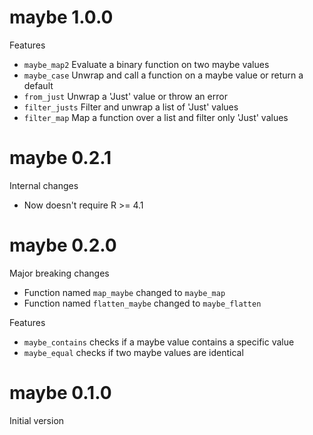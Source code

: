 # maybe 1.0.0

Features

- `maybe_map2` Evaluate a binary function on two maybe values
- `maybe_case` Unwrap and call a function on a maybe value or return a default
- `from_just` Unwrap a 'Just' value or throw an error
- `filter_justs` Filter and unwrap a list of 'Just' values
- `filter_map` Map a function over a list and filter only 'Just' values

# maybe 0.2.1

Internal changes

- Now doesn't require R >= 4.1

# maybe 0.2.0

Major breaking changes

- Function named `map_maybe` changed to `maybe_map`
- Function named `flatten_maybe` changed to `maybe_flatten`

Features

- `maybe_contains` checks if a maybe value contains a specific value
- `maybe_equal` checks if two maybe values are identical

# maybe 0.1.0

Initial version
